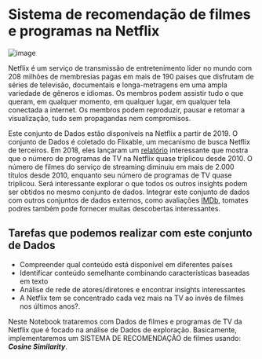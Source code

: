 # Sistema de recomendação de filmes e programas na Netflix

![image](https://user-images.githubusercontent.com/69597971/147837724-2ee25342-6ac3-4b5f-abf9-d2e4d56e13d5.png)


Netflix é um serviço de transmissão de entretenimento lider no mundo com 208 milhões de membresias pagas em mais de 190 paises que disfrutam de séries de televisão, documentais e longa-metragens em uma ampla variedade de gêneros e idiomas. Os membros podem assistir tudo o que queram, em qualquer momento, em qualquer lugar, em qualquer tela conectada a internet. Os membros podem reproduzir, pausar e retomar a visualização, tudo sem propagandas nem compromisos. 

Este conjunto de Dados estão disponíveis na Netflix a partir de 2019. O conjunto de Dados é coletado do Flixable, um mecanismo de busca Netflix de terceiros. Em 2018, eles lançaram um [relatório](https://flixable.com/netflix-museum/) interessante que mostra que o número de programas de TV na Netflix quase triplicou desde 2010. O número de filmes do serviço de streaming diminuiu em mais de 2.000 títulos desde 2010, enquanto seu número de programas de TV quase triplicou. Será interessante explorar o que todos os outros insights podem ser obtidos no mesmo conjunto de dados. Integrar este conjunto de dados com outros conjuntos de dados externos, como avaliações [IMDb](https://www.imdb.com/), tomates podres também pode fornecer muitas descobertas interessantes.

## Tarefas que podemos realizar com este conjunto de Dados

* Compreender qual conteúdo está disponível em diferentes países
* Identificar conteúdo semelhante combinando características baseadas em texto
* Análise de rede de atores/diretores e encontrar insights interessantes
* A Netflix tem se concentrado cada vez mais na TV ao invés de filmes nos últimos anos?.


Neste Notebook trataremos com Dados de filmes e programas de TV da Netflix que é focado na análise de Dados de exploração. Basicamente, implementaremos um SISTEMA DE RECOMENDAÇÃO de filmes usando: **_Cosine Similarity_**.




